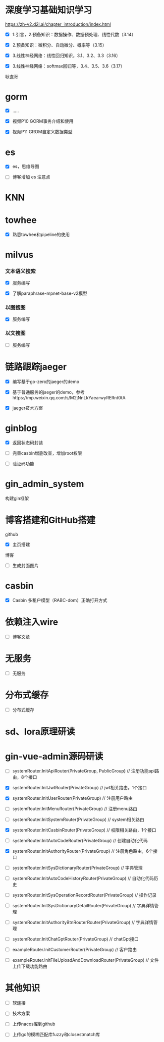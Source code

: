 # 深度学习基础知识学习

https://zh-v2.d2l.ai/chapter_introduction/index.html

- [x] 1.引言，2.预备知识：数据操作、数据预处理、线性代数（3.14）
- [x] 2.预备知识：微积分、自动微分、概率等（3.15）
- [x] 3.线性神经网络：线性回归知识，3.1、3.2、3.3（3.16）
- [x] 3.线性神经网络：softmax回归等，3.4、3.5、3.6（3.17）





耿直哥



# gorm

- [x] .....

- [x] 视频P10 GORM事务介绍和使用
- [x] 视频P11 GROM自定义数据类型



# es

- [x] es，思维导图
- [ ] 博客增加 es  注意点



# KNN





# towhee

- [x] 熟悉towhee和pipeline的使用




# milvus

### 文本语义搜索

- [x] 服务编写
- [x] 了解paraphrase-mpnet-base-v2模型



### 以图搜图

- [x] 服务编写




### 以文搜图

- [ ] 服务编写



# 链路跟踪jaeger

- [x] 编写基于go-zero的jaeger的demo
- [x] 基于普通服务的jaeger的demo，参考https://mp.weixin.qq.com/s/M2jNnLkYaearwyRERnt0tA
- [x] jaeger技术方案





# ginblog

- [x] 返回状态码封装
- [ ] 完善casbin增删改查，增加root权限
- [ ] 验证码功能





# gin_admin_system

构建gin框架





# 博客搭建和GitHub搭建

github

- [x] 主页搭建






博客

- [ ] 生成封面图片






# casbin

- [x] Casbin 多租户模型（RABC-dom）正确打开方式





# 依赖注入wire

- [ ] 博客文章




# 无服务

- [ ] 无服务





# 分布式缓存

- [ ] 分布式缓存





# sd、lora原理研读







# gin-vue-admin源码研读

- [ ] systemRouter.InitApiRouter(PrivateGroup, PublicGroup)    // 注册功能api路由，8个接口
- [x] systemRouter.InitJwtRouter(PrivateGroup)                 // jwt相关路由，1个接口
- [x] systemRouter.InitUserRouter(PrivateGroup)                // 注册用户路由
- [ ] systemRouter.InitMenuRouter(PrivateGroup)                // 注册menu路由
- [ ] systemRouter.InitSystemRouter(PrivateGroup)              // system相关路由
- [x] systemRouter.InitCasbinRouter(PrivateGroup)              // 权限相关路由，1个接口
- [ ] systemRouter.InitAutoCodeRouter(PrivateGroup)            // 创建自动化代码
- [x] systemRouter.InitAuthorityRouter(PrivateGroup)           // 注册角色路由，6个接口
- [ ] systemRouter.InitSysDictionaryRouter(PrivateGroup)       // 字典管理
- [ ] systemRouter.InitAutoCodeHistoryRouter(PrivateGroup)     // 自动化代码历史
- [ ] systemRouter.InitSysOperationRecordRouter(PrivateGroup)  // 操作记录
- [ ] systemRouter.InitSysDictionaryDetailRouter(PrivateGroup) // 字典详情管理
- [ ] systemRouter.InitAuthorityBtnRouterRouter(PrivateGroup)  // 字典详情管理
- [ ] systemRouter.InitChatGptRouter(PrivateGroup)             // chatGpt接口
- [ ] exampleRouter.InitCustomerRouter(PrivateGroup)              // 客户路由
- [ ] exampleRouter.InitFileUploadAndDownloadRouter(PrivateGroup) // 文件上传下载功能路由







# 其他知识

- [ ] 软连接
- [ ] 技术方案
- [ ] 上传nacos库到github
- [ ] 上传go的模糊匹配库fuzzy和closestmatch库

